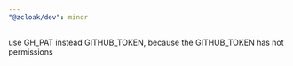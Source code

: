 ```yaml
---
"@zcloak/dev": minor
---
```


use GH_PAT instead GITHUB_TOKEN, because the GITHUB_TOKEN has not permissions
